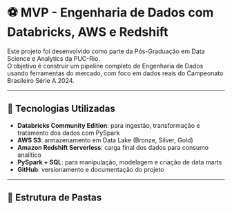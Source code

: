 # ⚽ MVP - Engenharia de Dados com Databricks, AWS e Redshift

Este projeto foi desenvolvido como parte da Pós-Graduação em Data Science e Analytics da PUC-Rio.  
O objetivo é construir um pipeline completo de Engenharia de Dados usando ferramentas do mercado, com foco em dados reais do Campeonato Brasileiro Série A 2024.

---

## 🚀 Tecnologias Utilizadas

- **Databricks Community Edition**: para ingestão, transformação e tratamento dos dados com PySpark
- **AWS S3**: armazenamento em Data Lake (Bronze, Silver, Gold)
- **Amazon Redshift Serverless**: carga final dos dados para consumo analítico
- **PySpark + SQL**: para manipulação, modelagem e criação de data marts
- **GitHub**: versionamento e documentação do projeto

---

## 📁 Estrutura de Pastas

